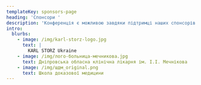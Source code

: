 ```yaml
---
templateKey: sponsors-page
heading: 'Спонсори '
description: 'Конференція є можливою завдяки підтримці наших спонсорів:'
intro:
  blurbs:
    - image: /img/karl-storz-logo.jpg
      text: |
        KARL STORZ Ukraine
    - image: /img/лого-больница-мечникова.jpg
      text: Дніпровська обласна клінічна лікарня ім. І.І. Мечнікова
    - image: /img/шдм_original.png
      text: Школа доказової медицини
---
```


